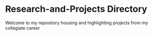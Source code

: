 # Research-and-Projects Directory
Welcome to my repository housing and highlighting projects from my collegiate career
